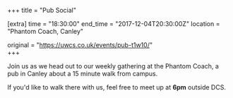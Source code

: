+++
title = "Pub Social"

[extra]
time = "18:30:00"
end_time = "2017-12-04T20:30:00Z"
location = "Phantom Coach, Canley"

original = "https://uwcs.co.uk/events/pub-t1w10/"    
+++

Join us as we head out to our weekly gathering at the Phantom Coach, a pub in Canley about a 15 minute walk from campus.

  

If you'd like to walk there with us, feel free to meet up at **6pm** outside DCS.

